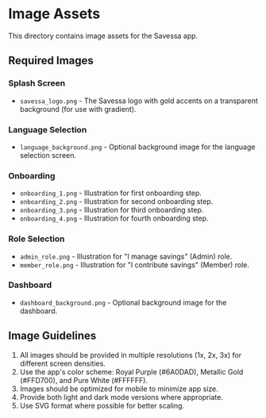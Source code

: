 # Image Assets

This directory contains image assets for the Savessa app.

## Required Images

### Splash Screen
- `savessa_logo.png` - The Savessa logo with gold accents on a transparent background (for use with gradient).

### Language Selection
- `language_background.png` - Optional background image for the language selection screen.

### Onboarding
- `onboarding_1.png` - Illustration for first onboarding step.
- `onboarding_2.png` - Illustration for second onboarding step.
- `onboarding_3.png` - Illustration for third onboarding step.
- `onboarding_4.png` - Illustration for fourth onboarding step.

### Role Selection
- `admin_role.png` - Illustration for "I manage savings" (Admin) role.
- `member_role.png` - Illustration for "I contribute savings" (Member) role.

### Dashboard
- `dashboard_background.png` - Optional background image for the dashboard.

## Image Guidelines

1. All images should be provided in multiple resolutions (1x, 2x, 3x) for different screen densities.
2. Use the app's color scheme: Royal Purple (#6A0DAD), Metallic Gold (#FFD700), and Pure White (#FFFFFF).
3. Images should be optimized for mobile to minimize app size.
4. Provide both light and dark mode versions where appropriate.
5. Use SVG format where possible for better scaling.